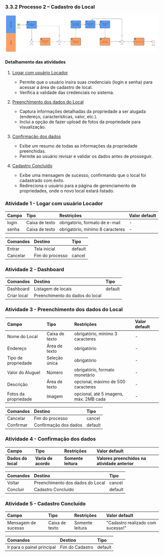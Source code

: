 ### 3.3.2 Processo 2 – Cadastro do Local

![Modelo BPMN do PROCESSO 2 - Cadastro do Local](../images/processo_2_cadastro_local.png "Cadastro de Local")


#### Detalhamento das atividades

1. [Logar com usuário Locador](#atividade-1---logar-com-usuário-locador)

   - Permite que o usuário insira suas credenciais (login e senha) para acessar a área de cadastro de local.
   - Verifica a validade das credenciais no sistema.

2. [Preenchimento dos dados do Local](#atividade-2---preenchimento-dos-dados-do-local)

   - Captura informações detalhadas da propriedade a ser alugada (endereço, características, valor, etc.).
   - Inclui a opção de fazer upload de fotos da propriedade para visualização.

3. [Confirmação dos dados](#atividade-3---confirmação-dos-dados)

   - Exibe um resumo de todas as informações da propriedade preenchidas.
   - Permite ao usuário revisar e validar os dados antes de prosseguir.
    
4. [Cadastro Concluído](#atividade-4---cadastro-concluído)

   - Exibe uma mensagem de sucesso, confirmando que o local foi cadastrado com êxito.
   - Redireciona o usuário para a página de gerenciamento de propriedades, onde o novo local estará listado.

   

### Atividade 1 - Logar com usuário Locador

| **Campo** | **Tipo** | **Restrições** | **Valor default** |
| :--- | :--- | :--- | :--- |
| login | Caixa de texto | obrigatório, formato de e-mail | - |
| senha | Caixa de texto | obrigatório, mínimo 8 caracteres | - |

| **Comandos** | **Destino** | **Tipo** |
| :--- | :--- | :--- |
| Entrar | Tela inicial | default |
| Cancelar | Fim do processo | cancel |


### Atividade 2 - Dashboard 

| **Comandos** | **Destino** | **Tipo** |
| :--- | :--- | :--- |
|  Dashboard |  Listagem de locais | default |
| Criar local | Preenchimento do dados do local |


### Atividade 3 - Preenchimento dos dados do Local

| **Campo** | **Tipo** | **Restrições** | **Valor default** |
| :--- | :--- | :--- | :--- |
| Nome do Local | Caixa de texto | obrigatório, mínimo 3 caracteres | - |
| Endereço | Área de texto | obrigatório | - |
| Tipo de propriedade | Seleção única | obrigatório | - |
| Valor do Aluguel | Número | obrigatório, formato monetário | - |
| Descrição | Área de texto | opcional, máximo de 500 caracteres | - |
| Fotos da propriedade | Imagem | opcional, até 5 imagens, máx. 2MB cada | - |

| **Comandos** | **Destino** | **Tipo** |
| :--- | :--- | :--- |
| Cancelar | Fim do processo | cancel |
| Confirmar | Confirmação dos dados | default |


### Atividade 4 - Confirmação dos dados

| **Campo** | **Tipo** | **Restrições** | **Valor default** |
| :--- | :--- | :--- | :--- |
| **Dados do local** | **Varia de acordo** | **Somente leitura** | **Valores preenchidos na atividade anterior** |

| **Comandos** | **Destino** | **Tipo** |
| :--- | :--- | :--- |
| Voltar | Preenchimento dos dados do Local | cancel |
| Concluir | Cadastro Concluído | default |


### Atividade 5 - Cadastro Concluído

| **Campo** | **Tipo** | **Restrições** | **Valor default** |
| :--- | :--- | :--- | :--- |
| Mensagem de sucesso | Caixa de texto | Somente leitura | "Cadastro realizado com sucesso!" |

| **Comandos** | **Destino** | **Tipo** |
| :--- | :--- | :--- |
| Ir para o painel principal | Fim do Cadastro | default |
